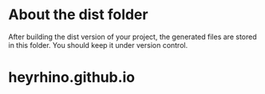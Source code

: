 # About the dist folder
After building the dist version of your project, the generated files are stored in this folder. You should keep it under version control.
# heyrhino.github.io

